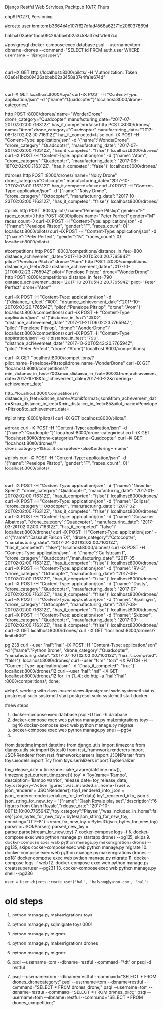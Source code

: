 Django Restful Web Services, Packtpub
10/17, Thurs

chp9
PG271, Versioning

#create user
tom:tom
b3664d4c107f627dfad4568a62271c206037869d

hal:hal
03a6e11bcb09426abbeb02a3458a37e4fa1e674d

#postgresql
docker-compose exec database psql --username=tom --dbname=drones --command="SELECT id FROM auth_user WHERE username = 'djangosuper';"

#
curl -iX GET http://localhost:8000/pilots/ -H "Authorization: Token 03a6e11bcb09426abbeb02a3458a37e4fa1e674d"


#
curl -X GET localhost:8000/toys/
curl -iX POST -H "Content-Type: application/json" -d '{"name":"Quadcopter"}' localhost:8000/drone-categories/

http POST :8000/drones/ name="WonderDrone" drone_category="Quadcopter" manufacturing_date="2017-07-20T02:02:00.716312Z" has_it_competed=false
http POST :8000/drones/ name="Atom" drone_category="Quadcopter" manufacturing_date="2017-08-18T02:02:00.716312Z" has_it_competed=false
curl -iX POST -H "Content-Type: application/json" -d '{"name":"WonderDrone", "drone_category":"Quadcopter", "manufacturing_date": "2017-07-20T02:02:00.716312Z", "has_it_competed": "false"}' localhost:8000/drones/
curl -iX POST -H "Content-Type: application/json" -d '{"name":"Atom", "drone_category":"Quadcopter", "manufacturing_date": "2017-08-18T02:02:00.716312Z", "has_it_competed": "false"}' localhost:8000/drones/

#drones
http POST :8000/drones/ name="Noisy Drone" drone_category="Octocopter" manufacturing_date="2017-10-23T02:03:00.716312Z" has_it_competed=false
curl -iX POST -H "Content-Type: application/json" -d '{"name":"Noisy Drone", "drone_category":"Octocopter", "manufacturing_date": "2017-10-23T02:03:00.716312Z", "has_it_competed": "false"}' localhost:8000/drones/

#pilots
http POST :8000/pilots/ name="Penelope Pitstop" gender="F" races_count=0
http POST :8000/pilots/ name="Peter Perfect" gender="M" races_count=0
curl -iX POST -H "Content-Type: application/json" -d '{"name":"Penelope Pitstop", "gender":"F", "races_count": 0}' localhost:8000/pilots/
curl -iX POST -H "Content-Type: application/json" -d '{"name":"Peter Perfect", "gender":"M", "races_count": 0}' localhost:8000/pilots/

#competitions
http POST :8000/competitions/ distance_in_feet=800 distance_achievement_date="2017-10-20T05:03:20.776594Z" pilot="Penelope Pitstop" drone="Atom"
http POST :8000/competitions/ distance_in_feet=2800 distance_achievement_date="2017-10-21T06:02:23.776594Z" pilot="Penelope Pitstop" drone="WonderDrone"
http POST :8000/competitions/ distance_in_feet=790 distance_achievement_date="2017-10-20T05:43:20.776594Z" pilot="Peter Perfect" drone="Atom"

curl -iX POST -H "Content-Type: application/json" -d '{"distance_in_feet":"800", "distance_achievement_date":"2017-10-20T05:03:20.776594Z", "pilot":"Penelope Pitstop", "drone":"Atom"}' localhost:8000/competitions/
curl -iX POST -H "Content-Type: application/json" -d '{"distance_in_feet":"2800", "distance_achievement_date":"2017-10-21T06:02:23.776594Z", "pilot":"Penelope Pitstop", "drone":"WonderDrone"}' localhost:8000/competitions/
curl -iX POST -H "Content-Type: application/json" -d '{"distance_in_feet":"790", "distance_achievement_date":"2017-10-20T05:43:20.776594Z", "pilot":"Peter Perfect", "drone":"Atom"}' localhost:8000/competitions/

curl -iX GET "localhost:8000/competitions/?pilot_name=Penelope+Pitstop&drone_name=WonderDrone"
curl -iX GET "localhost:8000/competitions/?min_distance_in_feet=700&max_distance_in_feet=9000&from_achievement_date=2017-10-18&to_achievement_date=2017-10-22&ordering=-achievement_date"

http://localhost:8000/competitions/?distance_in_feet=&drone_name=Atom&format=json&from_achievement_date=&max_distance_in_feet=&min_distance_in_feet=85&pilot_name=Penelope+Pitstop&to_achievement_date=

#pilot
http :8000/pilots/1
curl -iX GET localhost:8000/pilots/1

#drone
curl -iX POST -H "Content-Type: application/json" -d '{"name":"Quadcopter"}' localhost:8000/drone-categories/
curl -iX GET "localhost:8000/drone-categories/?name=Quadcopter"
curl -iX GET "localhost:8000/drones/?drone_category=1&has_it_competed=False&ordering=-name"

#pilots
curl -iX POST -H "Content-Type: application/json" -d '{"name":"Penelope Pitstop", "gender":"F", "races_count": 0}' localhost:8000/pilots/

#
curl -iX POST -H "Content-Type: application/json" -d '{"name":"Need for Speed", "drone_category":"Quadcopter", "manufacturing_date": "2017-01-20T02:02:00.716312Z", "has_it_competed": "false"}' localhost:8000/drones/
curl -iX POST -H "Content-Type: application/json" -d '{"name":"Eclipse", "drone_category":"Octocopter", "manufacturing_date": "2017-02-20T02:02:00.716312Z", "has_it_competed": "false"}' localhost:8000/drones/
curl -iX POST -H "Content-Type: application/json" -d '{"name":"Gossamer Albatross", "drone_category":"Quadcopter", "manufacturing_date": "2017-03-20T02:02:00.716312Z", "has_it_competed": "false"}' localhost:8000/drones/
curl -iX POST -H "Content-Type: application/json" -d '{"name":"Dassault Falcon 7X", "drone_category":"Octocopter", "manufacturing_date": "2017-04-20T02:02:00.716312Z", "has_it_competed": "false"}' localhost:8000/drones/
curl -iX POST -H "Content-Type: application/json" -d '{"name":"Gulfstream I", "drone_category":"Quadcopter","manufacturing_date": "2017-05-20T02:02:00.716312Z", "has_it_competed": "false"}' localhost:8000/drones/
curl -iX POST -H "Content-Type: application/json" -d '{"name":"RV-3", "drone_category":"Octocopter", "manufacturing_date": "2017-06-20T02:02:00.716312Z", "has_it_competed": "false"}' localhost:8000/drones/
curl -iX POST -H "Content-Type: application/json" -d '{"name":"Dusty", "drone_category":"Quadcopter", "manufacturing_date": "2017-07-20T02:02:00.716312Z", "has_it_competed": "false"}' localhost:8000/drones/
curl -iX POST -H "Content-Type: application/json" -d '{"name":"Ripslinger", "drone_category":"Octocopter", "manufacturing_date": "2017-08-20T02:02:00.716312Z", "has_it_competed": "false"}' localhost:8000/drones/
curl -iX POST -H "Content-Type: application/json" -d '{"name":"Skipper", "drone_category":"Quadcopter", "manufacturing_date": "2017-09-20T02:02:00.716312Z", "has_it_competed": "false"}' localhost:8000/drones/
curl -iX GET localhost:8000/drones/
curl -iX GET "localhost:8000/drones/?limit=500"

pg 238
curl --user "hal":"hal" -iX POST -H "Content-Type: application/json" -d '{"name":"Python Drone", "drone_category":"Quadcopter", "manufacturing_date": "2017-07-16T02:03:00.716312Z", "has_it_competed": "false"}' localhost:8000/drones/
curl --user "tom":"tom" -iX PATCH -H "Content-Type: application/json" -d '{"has_it_competed": "true"}' localhost:8000/drones/12
curl --user "hal":"hal" -iX GET localhost:8000/drones/12
for i in {1..4}; do http -a "hal":"hal" :8000/competitions/; done;

#chp6, working with class-based views
#postgresql
sudo systemctl status postgresql
sudo systemctl start postgresql
sudo systemctl start docker

#new steps
1. docker-compose exec database psql -U tom -h database
2. docker-compose exec web python manage.py makemigrations toys  --pg46 
   docker-compose exec web python manage.py migrate 
3. docker-compose exec web python manage.py shell                --pg54 
4. 
from datetime import datetime
from django.utils import timezone
from django.utils.six import BytesIO
from rest_framework.renderers import JSONRenderer
from rest_framework.parsers import JSONParser
from toys.models import Toy
from toys.serializers import ToySerializer

toy_release_date = timezone.make_aware(datetime.now(), timezone.get_current_timezone())
toy1 = Toy(name='Rambo', description='Rambo warrior', release_date=toy_release_date, toy_category='Action figures', was_included_in_home=True)
5.   
json_renderer = JSONRenderer()
toy1_rendered_into_json = json_renderer.render(serializer_for_toy1.data)
toy1_rendered_into_json
6.
json_string_for_new_toy = '{"name":"Clash Royale play set","description":"6 figures from Clash Royale","release_date":"2017-10-09T12:10:00.776594Z","toy_category":"Playset","was_included_in_home":false}'
json_bytes_for_new_toy = bytes(json_string_for_new_toy, encoding="UTF-8")
stream_for_new_toy = BytesIO(json_bytes_for_new_toy)
parser = JSONParser()
parsed_new_toy = parser.parse(stream_for_new_toy)
7. docker-compose logs -f
8. docker-compose exec web python manage.py startapp drones     --pg135, skips
9. docker-compose exec web python manage.py makemigrations drones     --pg135, skips
    docker-compose exec web python manage.py migrate 
10. docker-compose exec web python manage.py makemigrations drones  --pg181 
    docker-compose exec web python manage.py migrate 
11. docker-compose logs -f web 
12. docker-compose exec web python manage.py createsuperuser  --pg231 
13. docker-compose exec web python manage.py shell            --pg236 

    user = User.objects.create_user('hal', 'halvong@yahoo.com', 'hal')

   
# old steps
1. python manage.py makemigrations toys
2. python manage.py sqlmigrate toys 0001
3. python manage.py migrate 

1. python manage.py makemigrations drones
2. python manage.py migrate 
3. psql --username=tom --dbname=restful --command="\dt"
   or psql -d restful
4. psql --username=tom --dbname=restful --command="SELECT * FROM drones_dronecategory;"
   psql --username=tom --dbname=restful --command="SELECT * FROM drones_drone;"
   psql --username=tom --dbname=restful --command="SELECT * FROM drones_pilot;"
   psql --username=tom --dbname=restful --command="SELECT * FROM drones_competition;"
